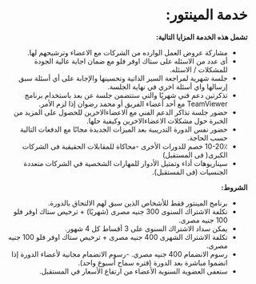 <div dir="rtl">

# خدمة المينتور:

**تشمل هذه الخدمة المزايا التالية:**

- مشاركة عروض العمل الوارده من الشركات مع الاعضاء وترشيحهم لها.
- أى عدد من الاسئله على ستاك اوفر فلو مع ضمان اجابة عالية الجودة للمشكلات / الاسئله.
- جلسة شهرية لمراجعة السير الذاتية وتحسينها والإجابة على أي أسئلة سبق إرسالها واي أسئلة اخري في نهاية الجلسة. 
- تذكرتين دعم فني شهريًا والتي ستتضمن جلسة عن بعد باستخدام برنامج TeamViewer مع أحد أعضاء الفريق أو محمد رضوان إذا لزم الأمر.
- حضور جلسة تذاكر الدعم الفني مع الاعضاءالاخرين للحصول على المزيد من الخبرة حول مشكلات الاعضاءالاخرين وكيفية حلها.
- حضور نفس الدورة التدريبية بعد الميزات الجديدة مجانًا مع الدفعات التالية حسب الحاجة. 
- 10-20٪ خصم للدورات الأخرى
-محاكاة للمقابلات الحقيقية فى الشركات الكبرى( فى المستقبل)
- سيناريوهات أداء وتمثيل الأدوار للمهارات الشخصية في الشركات متعددة الجنسيات (فى المستقبل).


**الشروط:**

- برنامج المينتور فقط  للأشخاص الذين سبق لهم الالتحاق بالدورة. 
- تكلفة الاشتراك السنوى 300 جنيه مصرى (شهريًا) + ترخيص ستاك اوفر فلو 100 جنيه مصرى.
- يمكن سداد الاشتراك السنوى على 3 أقساط كل 4 شهور.
- تكلفة الاشتراك الشهرى 400 جنيه مصرى + ترخيص ستاك اوفر فلو 100 جنيه مصرى.
- رسوم الانضمام 400 جنيه مصري.
-رسوم الانضمام مجانية لأعضاء الدورة إذا انضموا مباشرة بعد الدورة (فتره سماح أسبوع واحد).
- ستعفى العضوية السنوية الأعضاء من ارتفاع الأسعار في المستقبل.

</div>
